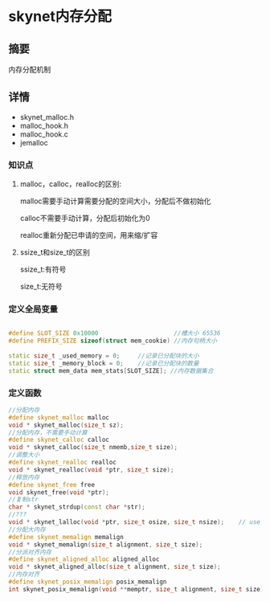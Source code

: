 # skynet内存分配
## 摘要
内存分配机制

## 详情
- skynet_malloc.h
- malloc_hook.h
- malloc_hook.c
- jemalloc

### 知识点
1. malloc，calloc，realloc的区别:

   malloc需要手动计算需要分配的空间大小，分配后不做初始化

   calloc不需要手动计算，分配后初始化为0

   realloc重新分配已申请的空间，用来缩/扩容
2. ssize_t和size_t的区别

   ssize_t:有符号

   size_t:无符号
### 定义全局变量
```c++

#define SLOT_SIZE 0x10000                     //槽大小 65536
#define PREFIX_SIZE sizeof(struct mem_cookie) //内存句柄大小
 
static size_t _used_memory = 0; 	//记录已分配块的大小
static size_t _memory_block = 0; 	//记录已分配块的数量
static struct mem_data mem_stats[SLOT_SIZE]; //内存数据集合
```

### 定义函数
```c++
//分配内存
#define skynet_malloc malloc
void * skynet_malloc(size_t sz);
//分配内存，不需要手动计算
#define skynet_calloc calloc
void * skynet_calloc(size_t nmemb,size_t size);
//调整大小
#define skynet_realloc realloc
void * skynet_realloc(void *ptr, size_t size);
//释放内存
#define skynet_free free
void skynet_free(void *ptr);
//复制str
char * skynet_strdup(const char *str);
//???
void * skynet_lalloc(void *ptr, size_t osize, size_t nsize);	// use for lua
//分配大内存
#define skynet_memalign memalign
void * skynet_memalign(size_t alignment, size_t size);
//分派对齐内存
#define skynet_aligned_alloc aligned_alloc
void * skynet_aligned_alloc(size_t alignment, size_t size);
//内存对齐
#define skynet_posix_memalign posix_memalign
int skynet_posix_memalign(void **memptr, size_t alignment, size_t size);
```